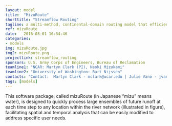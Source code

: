 ```yaml
---
layout: model
title:  "MizuRoute"
shorttitle: "Streamflow Routing"
tagline: a multi-method, continental-domain routing model that efficiently routes streamflow from any distributed hydrologic model through river networks, not just changes on a grid
ref: mizuRoute
date:   2016-08-01 16:54:46
categories:
- models
img: mizuRoute.jpg
img2: mizuRoute.png
projectlink: streamflow_routing
sponsors: U.S. Army Corps of Engineers, Bureau of Reclamation
teamline1: "NCAR: Martyn Clark (PI), Naoki Mizukami"
teamline2: "University of Washington: Bart Nijssen"
contacts: "Contact:  Martyn Clark - mclark@ucar.edu | Julie Vano - jvano@ucar.edu"
tags: [models]
---
```

This software package, called mizuRoute (in Japanese “mizu” means water), is designed to quickly process large ensembles of future runoff at each time step to any location within the river network (illustrated in figure), facilitating spatial and temporal analysis that can be easily modified to address specific user needs.
